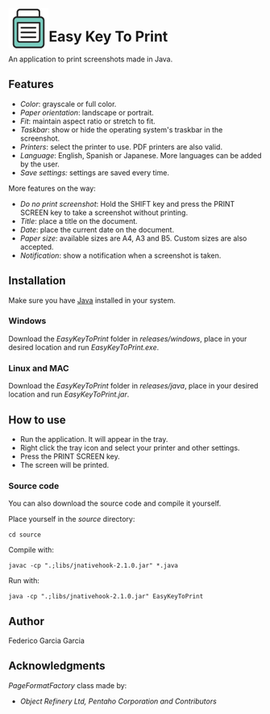 <img align="left" width="80" height="80" src="https://raw.githubusercontent.com/FedericoGarciaGarcia/EasyKeyToPrint/development/source/images/icon.png" alt="Resume application project app icon">

# Easy Key To Print

An application to print screenshots made in Java.

## Features

* *Color*: grayscale or full color.
* *Paper orientation*: landscape or portrait.
* *Fit*: maintain aspect ratio or stretch to fit.
* *Taskbar*: show or hide the operating system's traskbar in the screenshot.
* *Printers*: select the printer to use. PDF printers are also valid.
* *Language*: English, Spanish or Japanese. More languages can be added by the user.
* *Save settings:* settings are saved every time.

More features on the way:

* *Do no print screenshot*: Hold the SHIFT key and press the PRINT SCREEN key to take a screenshot without printing.
* *Title*: place a title on the document.
* *Date*: place the current date on the document.
* *Paper size*: available sizes are A4, A3 and B5. Custom sizes are also accepted.
* *Notification*: show a notification when a screenshot is taken.

## Installation

Make sure you have [Java](https://java.com/en/download/) installed in your system.

### Windows

Download the *EasyKeyToPrint* folder in *releases/windows*, place in your desired location and run *EasyKeyToPrint.exe*.

### Linux and MAC

Download the *EasyKeyToPrint* folder in *releases/java*, place in your desired location and run *EasyKeyToPrint.jar*.

## How to use

* Run the application. It will appear in the tray.
* Right click the tray icon and select your printer and other settings.
* Press the PRINT SCREEN key.
* The screen will be printed.

### Source code

You can also download the source code and compile it yourself.

Place yourself in the *source* directory:

```
cd source
```

Compile with:

```
javac -cp ".;libs/jnativehook-2.1.0.jar" *.java
```

Run with:

```
java -cp ".;libs/jnativehook-2.1.0.jar" EasyKeyToPrint
```


## Author

Federico Garcia Garcia

## Acknowledgments

*PageFormatFactory* class made by:
* *Object Refinery Ltd, Pentaho Corporation and Contributors*